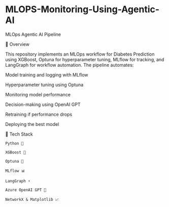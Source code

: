 # MLOPS-Monitoring-Using-Agentic-AI
MLOps Agentic AI Pipeline

📌 Overview

This repository implements an MLOps workflow for Diabetes Prediction using XGBoost, Optuna for hyperparameter tuning, MLflow for tracking, and LangGraph for workflow automation. The pipeline automates:

  Model training and logging with MLflow
  
  Hyperparameter tuning using Optuna
  
  Monitoring model performance
  
  Decision-making using OpenAI GPT
  
  Retraining if performance drops
  
  Deploying the best model

🔧 Tech Stack

    Python 🐍
    
    XGBoost 🌲
    
    Optuna 🔎
    
    MLflow 📊
    
    LangGraph ⚡
    
    Azure OpenAI GPT 🧠
    
    NetworkX & Matplotlib 📈
